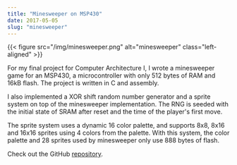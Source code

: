 ```yaml
---
title: "Minesweeper on MSP430"
date: 2017-05-05
slug: "minesweeper"
---
```


{{< figure src="/img/minesweeper.png" alt="minesweeper" class="left-aligned" >}}

For my final project for Computer Architecture I, I wrote a minesweeper game
for an MSP430, a microcontroller with only 512 bytes of RAM and 16kB flash.
The project is written in C and assembly.

I also implemented a XOR shift random number generator and a sprite system on
top of the minesweeper implementation. The RNG is seeded with the initial state
of SRAM after reset and the time of the player's first move.

The sprite system uses a dynamic 16 color palette, and supports 8x8, 8x16 and
16x16 sprites using 4 colors from the palette. With this system, the color
palette and 28 sprites used by minesweeper only use 888 bytes of flash.

Check out the GitHub [repository][repo].

[repo]: https://github.com/utep-cs-arch-classes/arch1-project3-eseymour/
